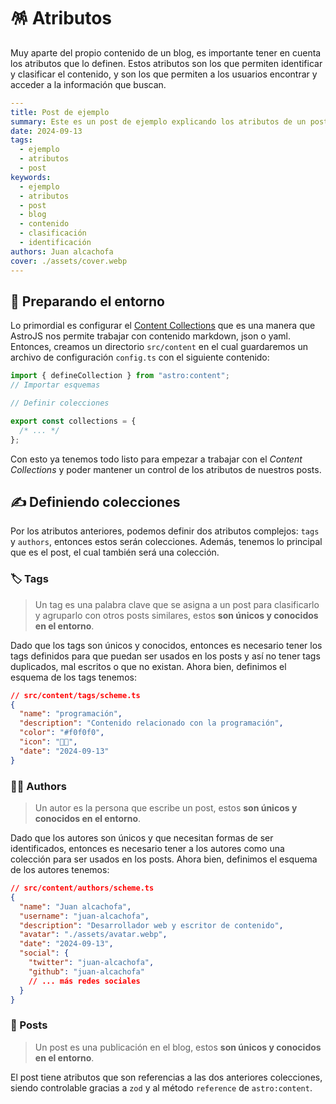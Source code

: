 # 🪅 Atributos

Muy aparte del propio contenido de un blog, es importante tener en cuenta los atributos que lo definen. Estos atributos son los que permiten identificar y clasificar el contenido, y son los que permiten a los usuarios encontrar y acceder a la información que buscan.

```yaml
---
title: Post de ejemplo
summary: Este es un post de ejemplo explicando los atributos de un post.
date: 2024-09-13
tags:
  - ejemplo
  - atributos
  - post
keywords:
  - ejemplo
  - atributos
  - post
  - blog
  - contenido
  - clasificación
  - identificación
authors: Juan alcachofa
cover: ./assets/cover.webp
---
```

## 🚀 Preparando el entorno

Lo primordial es configurar el [Content Collections](https://docs.astro.build/en/guides/content-collections/) que es una manera que AstroJS nos permite trabajar con contenido markdown, json o yaml. Entonces, creamos un directorio `src/content` en el cual guardaremos un archivo de configuración `config.ts` con el siguiente contenido:

```ts
import { defineCollection } from "astro:content";
// Importar esquemas

// Definir colecciones

export const collections = {
  /* ... */
};
```

Con esto ya tenemos todo listo para empezar a trabajar con el _Content Collections_ y poder mantener un control de los atributos de nuestros posts.

## ✍️ Definiendo colecciones

Por los atributos anteriores, podemos definir dos atributos complejos: `tags` y `authors`, entonces estos serán colecciones. Además, tenemos lo principal que es el post, el cual también será una colección.

### 🏷️ Tags

> Un tag es una palabra clave que se asigna a un post para clasificarlo y agruparlo con otros posts similares, estos **son únicos y conocidos en el entorno**.

Dado que los tags son únicos y conocidos, entonces es necesario tener los tags definidos para que puedan ser usados en los posts y así no tener tags duplicados, mal escritos o que no existan. Ahora bien, definimos el esquema de los tags tenemos:

```json
// src/content/tags/scheme.ts
{
  "name": "programación",
  "description": "Contenido relacionado con la programación",
  "color": "#f0f0f0",
  "icon": "👨‍💻",
  "date": "2024-09-13"
}
```

### 👨‍💻 Authors

> Un autor es la persona que escribe un post, estos **son únicos y conocidos en el entorno**.

Dado que los autores son únicos y que necesitan formas de ser identificados, entonces es necesario tener a los autores como una colección para ser usados en los posts. Ahora bien, definimos el esquema de los autores tenemos:

```json
// src/content/authors/scheme.ts
{
  "name": "Juan alcachofa",
  "username": "juan-alcachofa",
  "description": "Desarrollador web y escritor de contenido",
  "avatar": "./assets/avatar.webp",
  "date": "2024-09-13",
  "social": {
    "twitter": "juan-alcachofa",
    "github": "juan-alcachofa"
    // ... más redes sociales
  }
}
```

### 📄 Posts

> Un post es una publicación en el blog, estos **son únicos y conocidos en el entorno**.

El post tiene atributos que son referencias a las dos anteriores colecciones, siendo controlable gracias a `zod` y al método `reference` de `astro:content`.
